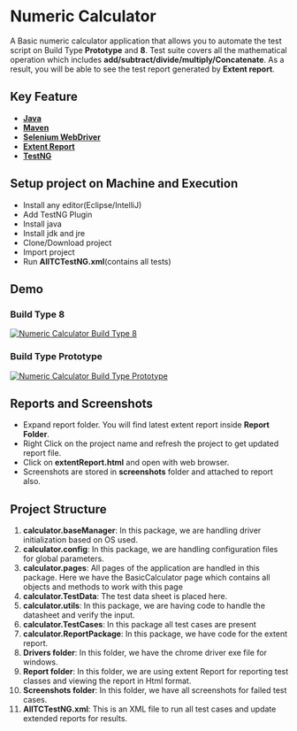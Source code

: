 # Numeric Calculator

A Basic numeric calculator application that allows you to automate the test script on Build Type __Prototype__ and __8__. 
Test suite covers all the mathematical operation which includes __add/subtract/divide/multiply/Concatenate__. 
As a result, you will be able to see the test report generated by __Extent report__. 

## Key Feature

* __[Java](https://www.java.com/en)__
* __[Maven](https://maven.apache.org/)__
* __[Selenium WebDriver](https://www.selenium.dev/documentation/webdriver/)__
* __[Extent Report](https://relevantcodes.com/automation-testing/extentreports/extentreports-for-selenium/)__
* __[TestNG](https://testng.org/doc/)__

## Setup project on Machine and Execution

* Install any editor(Eclipse/IntelliJ)
* Add TestNG Plugin 
* Install java
* Install jdk and jre
* Clone/Download project
* Import project
* Run __AllTCTestNG.xml__(contains all tests)

## Demo

### Build Type 8 
[![Numeric Calculator Build Type 8](http://img.youtube.com/vi/dkYHcRVbdVs/0.jpg)](http://www.youtube.com/watch?v=dkYHcRVbdVs "Numeric Calculator Build Type 8 Demonstration")

### Build Type Prototype
[![Numeric Calculator Build Type Prototype](http://img.youtube.com/vi/mieNbbV4ZW0/0.jpg)](http://www.youtube.com/watch?v=mieNbbV4ZW0 "Numeric Calculator Build Type Prototype Demonstration")

## Reports and Screenshots

* Expand report folder. You will find latest extent report inside __Report Folder__.
* Right Click on the project name and refresh the project to get updated report file.
* Click on __extentReport.html__ and open with web browser.
* Screenshots are stored in __screenshots__ folder and attached to report also.

## Project Structure

1. __calculator.baseManager__: In this package, we are handling driver initialization based on OS used.
2. __calculator.config__: In this package, we are handling configuration files for global parameters.
3. __calculator.pages__: All pages of the application are handled in this package. Here we have the BasicCalculator 
   page which contains all objects and methods to work with this page
4. __calculator.TestData__: The test data sheet is placed here.
5. __calculator.utils__: In this package, we are having code to handle the datasheet and verify the input.
6. __calculator.TestCases__: In this package all test cases are present
7. __calculator.ReportPackage__: In this package, we have code for the extent report.
8. __Drivers folder__: In this folder, we have the chrome driver exe file for windows.
9. __Report folder__: In this folder, we are using extent Report for reporting test classes and viewing the report in Html format.
10. __Screenshots folder__: In this folder, we have all screenshots for failed test cases.
11. __AllTCTestNG.xml__: This is an XML file to run all test cases and update extended reports for results.

